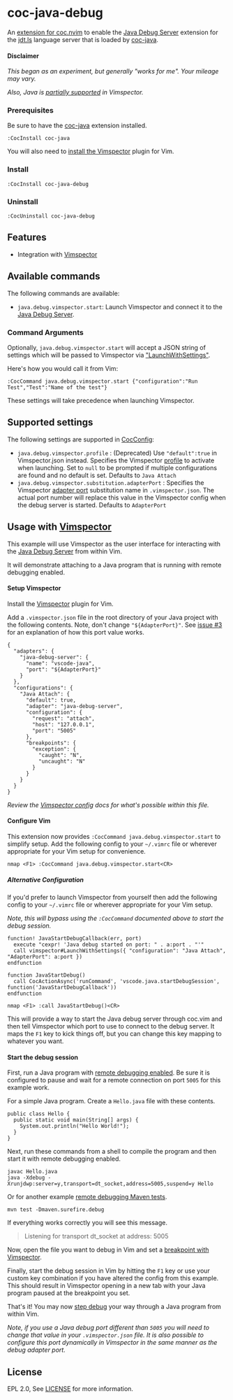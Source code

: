 # coc-java-debug

An [extension for coc.nvim](https://github.com/neoclide/coc.nvim/wiki/Using-coc-extensions) to enable the
[Java Debug Server](https://github.com/Microsoft/java-debug) extension for the [jdt.ls](https://github.com/eclipse/eclipse.jdt.ls) language server that is loaded by [coc-java](https://github.com/neoclide/coc-java).

#### Disclaimer

*This began as an experiment, but generally "works for me". Your mileage may vary.*

*Also, Java is [partially supported](https://github.com/puremourning/vimspector#java---partially-supported) in Vimspector.*

### Prerequisites

Be sure to have the [coc-java](https://github.com/neoclide/coc-java#quick-start) extension installed.

    :CocInstall coc-java

You will also need to [install the Vimspector](https://github.com/puremourning/vimspector#installation) plugin for Vim.

### Install

    :CocInstall coc-java-debug

### Uninstall

    :CocUninstall coc-java-debug

## Features

- Integration with [Vimspector](https://puremourning.github.io/vimspector-web/)

## Available commands

The following commands are available:

- `java.debug.vimspector.start`: Launch Vimspector and connect it to the [Java Debug Server](https://github.com/Microsoft/java-debug).


### Command Arguments

Optionally, `java.debug.vimspector.start` will accept a JSON string of settings which will be passed to Vimspector via ["LaunchWithSettings"](https://github.com/puremourning/vimspector#launch-with-options).

Here's how you would call it from Vim:

    :CocCommand java.debug.vimspector.start {"configuration":"Run Test","Test":"Name of the test"}

These settings will take precedence when launching Vimspector.

## Supported settings

The following settings are supported in [CocConfig](https://github.com/neoclide/coc.nvim/wiki/Using-the-configuration-file#configuration-file-resolve):

- `java.debug.vimspector.profile` : (Deprecated) Use `"default":true` in Vimspector.json instead. Specifies the Vimspector [profile](https://puremourning.github.io/vimspector/configuration.html#debug-profile-configuration) to activate when launching. Set to `null` to be prompted if multiple configurations are found and no default is set. Defaults to `Java Attach`
- `java.debug.vimspector.substitution.adapterPort` : Specifies the Vimspector [adapter port](https://puremourning.github.io/vimspector/configuration.html#adapter-configurations) substitution name in `.vimspector.json`. The actual port number will replace this value in the Vimspector config when the debug server is started. Defaults to `AdapterPort`

## Usage with [Vimspector](https://puremourning.github.io/vimspector-web/)

This example will use Vimspector as the user interface for interacting with the [Java Debug Server](https://github.com/Microsoft/java-debug) from within Vim.

It will demonstrate attaching to a Java program that is running with remote debugging enabled.

#### Setup Vimspector

Install the [Vimspector](https://github.com/puremourning/vimspector#installation) plugin for Vim.

Add a `.vimspector.json` file in the root directory of your Java project with the following contents. Note,
don't change `"${AdapterPort}"`. See [issue #3](https://github.com/dansomething/coc-java-debug/issues/3#issuecomment-622075010) for an explanation of how this port value works.

    {
      "adapters": {
        "java-debug-server": {
          "name": "vscode-java",
          "port": "${AdapterPort}"
        }
      },
      "configurations": {
        "Java Attach": {
          "default": true,
          "adapter": "java-debug-server",
          "configuration": {
            "request": "attach",
            "host": "127.0.0.1",
            "port": "5005"
          },
          "breakpoints": {
            "exception": {
              "caught": "N",
              "uncaught": "N"
            }
          }
        }
      }
    }

*Review the [Vimspector config](https://puremourning.github.io/vimspector/configuration.html) docs for what's possible within this file.*

#### Configure Vim

This extension now provides `:CocCommand java.debug.vimspector.start` to simplify setup.
Add the following config to your `~/.vimrc` file or wherever appropriate for your Vim setup for convenience.

    nmap <F1> :CocCommand java.debug.vimspector.start<CR>

##### Alternative Configuration

If you'd prefer to launch Vimspector from yourself then
add the following config to your `~/.vimrc` file or wherever appropriate for your Vim setup.

*Note, this will bypass using the `:CocCommand` documented above to start the debug session.*

    function! JavaStartDebugCallback(err, port)
      execute "cexpr! 'Java debug started on port: " . a:port . "'"
      call vimspector#LaunchWithSettings({ "configuration": "Java Attach", "AdapterPort": a:port })
    endfunction

    function JavaStartDebug()
      call CocActionAsync('runCommand', 'vscode.java.startDebugSession', function('JavaStartDebugCallback'))
    endfunction

    nmap <F1> :call JavaStartDebug()<CR>

This will provide a way to start the Java debug server through coc.vim and then tell Vimspector which port to use to connect to the debug
server. It maps the `F1` key to kick things off, but you can change this key mapping to whatever you want.


#### Start the debug session

First, run a Java program with [remote debugging enabled](https://docs.oracle.com/javase/8/docs/technotes/guides/jpda/conninv.html#Invocation).
Be sure it is configured to pause and wait for a remote connection on port `5005` for this example work.

For a simple Java program. Create a `Hello.java` file with these contents.

    public class Hello {
      public static void main(String[] args) {
        System.out.println("Hello World!");
      }
    }

Next, run these commands from a shell to compile the program and then start it with remote debugging enabled.

    javac Hello.java
    java -Xdebug -Xrunjdwp:server=y,transport=dt_socket,address=5005,suspend=y Hello


Or for another example [remote debugging Maven tests](https://maven.apache.org/surefire/maven-surefire-plugin/examples/debugging.html).

    mvn test -Dmaven.surefire.debug

If everything works correctly you will see this message.

> Listening for transport dt_socket at address: 5005

Now, open the file you want to debug in Vim and set a [breakpoint with Vimspector](https://github.com/puremourning/vimspector#mappings).

Finally, start the debug session in Vim by hitting the `F1` key or use your custom key combination if you have altered the
config from this example. This should result in Vimspector opening in a new tab with your Java program paused at the breakpoint you set.

That's it! You may now [step debug](https://github.com/puremourning/vimspector#mappings) your way through a Java program from within Vim.

*Note, if you use a Java debug port different than `5005` you will need to change that value in your `.vimspector.json` file. It is also
possible to configure this port dynamically in Vimspector in the same manner as the debug adapter port.*

## License

EPL 2.0, See [LICENSE](LICENSE) for more information.
